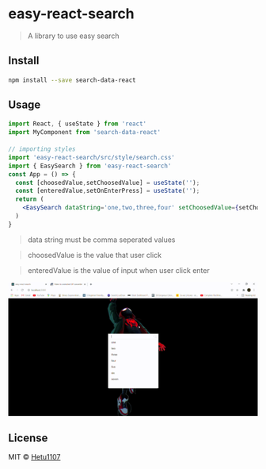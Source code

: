 # easy-react-search

> A library to use easy search



## Install

```bash
npm install --save search-data-react
```

## Usage

```jsx
import React, { useState } from 'react'
import MyComponent from 'search-data-react'

// importing styles
import 'easy-react-search/src/style/search.css'
import { EasySearch } from 'easy-react-search'
const App = () => {
  const [choosedValue,setChoosedValue] = useState(''); 
  const [enteredValue,setOnEnterPress] = useState('');
  return (
    <EasySearch dataString='one,two,three,four' setChoosedValue={setChoosedValue} setOnEnterPress={setOnEnterPress}/>
  )
}
```
>data string must be comma seperated values

>choosedValue is the value that user click

>enteredValue is the value of input when user click enter

![](hetu.gif)
## License

MIT © [Hetu1107](https://github.com/Hetu1107)
